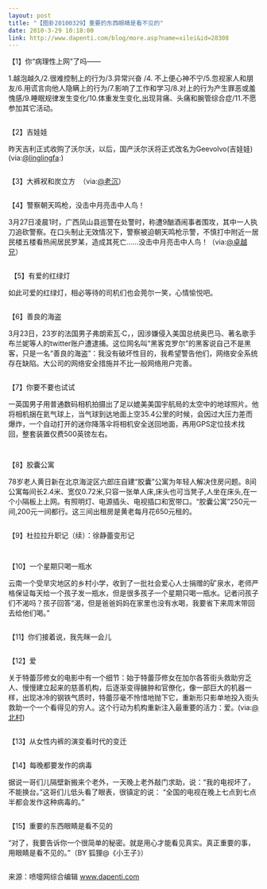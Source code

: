 ```yaml
---
layout: post
title: "【图卦20100329】重要的东西眼睛是看不见的"
date: 2010-3-29 10:18:00
link: http://www.dapenti.com/blog/more.asp?name=xilei&id=28308
---
```


<div class="oblog_text" align="left">
<p>
	【1】你“病理性上网”了吗——
</p>
<p>
	1.越泡越久/2.很难控制上的行为/3.异常兴奋 /4. 不上便心神不宁/5.忽视家人和朋友/6.用谎言向他人隐瞒上的行为/7.影响了工作和学习/8.对上的行为产生罪恶或羞愧感/9.睡眠规律发生变化/10.体重发生变化,出现背痛、头痛和腕管综合症/11.不愿参加其它活动。
</p>
<p>
	<img src="http://ptimg.org:88/dapenti/ERNGK9Ba/U4dsN.jpg" alt=""> 
</p>
<p>
	【2】吉娃娃
</p>
<p>
	昨天吉利正式收购了沃尔沃，以后，国产沃尔沃将正式改名为Geevolvo(吉娃娃) (via:<a href="http://t.sina.com.cn/n/linglingfa">@linglingfa</a>:)
</p>
<p>
	<img src="http://ptimg.org:88/dapenti/ERNGL0Dz/6IfI6.jpg" alt=""> 
</p>
<p>
	【3】大裤衩和炭立方&#160; （via:<a href="http://t.sina.com.cn/1639127253">@老沉</a>）
</p>
<p>
	<img src="http://ptimg.org:88/dapenti/ERNGKARU/YoWhc.jpg" alt=""> 
</p>
<p>
	【4】警察朝天鸣枪，没击中月亮击中人鸟！
</p>
<p>
	3月27日凌晨1时，广西凤山县巡警在处警时，称遭9酗酒闹事者围攻，其中一人执刀追砍警察。在口头制止无效情况下，警察被迫朝天鸣枪示警，不慎打中附近一居民楼五楼看热闹居民罗某，造成其死亡……没击中月亮击中人鸟！（via:<a href="http://t.sina.com.cn/1402828774">@卓越兄</a>）
</p>
<p>
	<img src="http://ptimg.org:88/dapenti/ERNGKKA1/mnW7i.jpg" alt=""> 
</p>
<p>
	&#160;【5】有爱的红绿灯
</p>
<p>
	如此可爱的红绿灯，相必等待的司机们也会莞尔一笑，心情愉悦吧。<a href="http://t.sina.com.cn/1402828774/3f4cZX4m8Z"></a> 
</p>
<p>
	<img src="http://ptimg.org:88/dapenti/ERNGJkCg/Rl4bM.jpg" alt=""> 
</p>
<p>
	【6】善良的海盗
</p>
<p>
	3月23日，23岁的法国男子弗朗索瓦·C，，因涉嫌侵入美国总统奥巴马、著名歌手布兰妮等人的twitter账户遭逮捕。这位网名叫“黑客克罗尔”的黑客说自己不是黑客，只是一名“善良的海盗”：我没有破坏性目的，我希望警告他们，网络安全系统存在缺陷。大公司的网络安全措施并不比一般网络用户完善。
</p>
<p>
	<img src="http://ptimg.org:88/dapenti/ERNGJze9/12j4JR.jpg" alt=""> 
</p>
<p>
	【7】你要不要也试试
</p>
<p>
	一英国男子用普通数码相机拍摄出了足以媲美美国宇航局的太空中的地球照片。他将相机捆在氦气球上，当气球到达地面上空35.4公里的时候，会因过大压力差而爆炸，一个自动打开的迷你降落伞将相机安全送回地面，再用GPS定位技术找回，整套装置仅费500英镑左右。
</p>
<p>
	<img src="http://ptimg.org:88/dapenti/ERNGKV0P/3DEIK.jpg" alt=""> 
</p>
<p>
	<img src="http://ptimg.org:88/dapenti/ERNGLc4g/eKbSC.jpg" alt=""> 
</p>
<p>
	【8】胶囊公寓
</p>
<p>
	78岁老人黄日新在北京海淀区六郎庄自建“胶囊”公寓为年轻人解决住房问题。8间公寓每间长2.4米、宽仅0.72米,只容一张单人床,床头也可当凳子,人坐在床头,在一个小隔板上上网。有照明灯、电源插头、电视插口和宽带口。“胶囊公寓”250元一间,200元一间都行。这三间出租房是黄老每月花650元租的。
</p>
<p>
	<img src="http://ptimg.org:88/dapenti/ERNGJJPF/usYET.jpg" alt=""> 
</p>
<p>
	【9】杜拉拉升职记（续）：徐静蕾变形记
</p>
<p>
	<img src="http://ptimg.org:88/dapenti/ERNGL4Hh/k8nsm.jpg" alt=""> 
</p>
<p>
	<img src="http://ptimg.org:88/dapenti/ERNGJ3yJ/uQSph.jpg" alt=""> 
</p>
<p>
	【10】一个星期只喝一瓶水
</p>
<p>
	云南一个受旱灾地区的乡村小学，收到了一批社会爱心人士捐赠的矿泉水，老师严格保证每天给一个孩子发一瓶水，但是很多孩子一个星期只喝一瓶水。记者问孩子们不渴吗？孩子回答“渴，但是爸爸妈妈在家里也没有水喝，我要省下来周末带回去给他们喝。”
</p>
<p>
	<img src="http://ptimg.org:88/dapenti/ERNGKBi6/h2YwV.jpg" alt=""> 
</p>
<p>
	【11】你们接着说，我先眯一会儿
</p>
<p>
	<img src="http://ptimg.org:88/dapenti/ERNGLhZE/13FPU2.jpg" alt=""> 
</p>
<p>
	【12】爱
</p>
<p>
	关于特蕾莎修女的电影中有一个细节：始于特蕾莎修女在加尔各答街头救助穷乏人、慢慢建立起来的慈善机构，后逐渐变得臃肿和官僚化，像一部巨大的机器一样，出现冰冷的钢铁气质时，特蕾莎毫不怜惜地抛下它，重新形只影单地投入街头救助一个一个看得见的穷人。这个行动为机构重新注入最重要的活力：爱。(via:<a href="http://t.sina.com.cn/1217330363">@北村</a>)
</p>
<p>
	<img src="http://ptimg.org:88/dapenti/ERNGLMDr/12aVkp.jpg" alt=""> 
</p>
<p>
	【13】从女性内裤的演变看时代的变迁
</p>
<p>
	<img src="http://ptimg.org:88/dapenti/ERNGLYND/13t0Ht.jpg" alt=""> 
</p>
<p>
	【14】每晚都要发作的病毒
</p>
<p>
	据说一哥们儿隔壁新搬来个老外，一天晚上老外敲门求助，说：“我的电视坏了，不能换台。”这哥们儿低头看了眼表，很镇定的说： “全国的电视在晚上七点到七点半都会发作这种病毒的。”
</p>
<p>
	<img src="http://ptimg.org:88/dapenti/ERNGLT6E/W6eDM.jpg" alt=""> 
</p>
<p>
	【15】重要的东西眼睛是看不见的
</p>
<p>
	“对了，我要告诉你一个很简单的秘密。就是用心才能看见真实。真正重要的事，用眼睛是看不见的。”（BY 狐狸@《小王子》）
</p>
<p>
	<img src="http://ptimg.org:88/dapenti/ERNGMrYx/Y0RJE.jpg" alt=""> 
</p>
<p>
	来源：喷嚏网综合编辑 <a href="http://www.dapenti.com/">www.dapenti.com</a> 
</p>
</div>